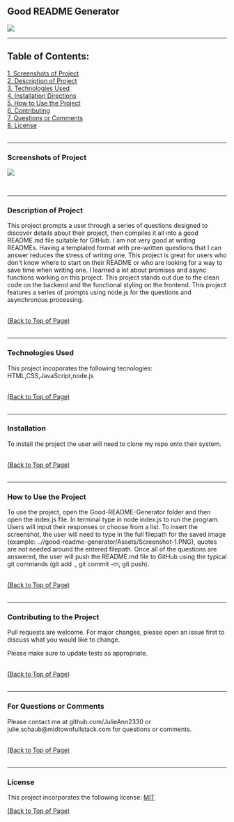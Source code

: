 
 <!DOCTYPE html>
<html lang="en">
<head>
    <meta charset="UTF-8">
    <meta name="viewport" content="width=device-width, initial-scale=1.0">
    <link rel="stylesheet" href="style.css">
    <title>Good README Generator</title>
</head>
<body>
<div id = "top">

<h2>Good README Generator</h2> <a href="#license"><img src= "https://img.shields.io/badge/License-MIT-blue.svg"></a><br>

<hr color= "slateblue" noshade>

<h2>Table of Contents:</h2>
<a href="#screenshots" class="contents">1. Screenshots of Project</><br>
<a href="#description" class="contents">2. Description of Project</><br>
<a href="#technology" class="contents">3. Technologies Used</a><br>
<a href="#installation" class="contents">4. Installation Directions</a><br>
<a href="#use" class="contents">5. How to Use the Project</a><br>
<a href="#contributors" class="contents">6. Contributing</a><br> 
<a href="#questions" class="contents">7. Questions or Comments</a><br>
<a href="#license" class="contents">8. License</a><br>
<br>

<hr color= "slateblue" noshade>

<h3 id ="screenshots">Screenshots of Project</h3>
<p><img src= "../good-readme-generator/Assets/Screenshot-1.PNG"></p><br>

<hr color= "slateblue" noshade>

<h3 id='description'>Description of Project</h3>
<p>This project prompts a user through a series of questions designed to discover details about their project, then compiles it all into a good README.md file suitable for GitHub. I am not very good at writing READMEs. Having a templated format with pre-written questions that I can answer reduces the stress of writing one. This project is great for users who don't know where to start on their README or who are looking for a way to save time when writing one. I learned a lot about promises and async functions working on this project. This project stands out due to the clean code on the backend and the functional styling on the frontend. This project features a series of prompts using node.js for the questions and asynchronous processing.</p><br>
<a href="#top" id="start">(Back to Top of Page)</a><br>
<br>
<hr color= "slateblue" noshade>

<h3 id='techology'>Technologies Used</h3>
<p>This project incoporates the following tecnologies:<br>
HTML,CSS,JavaScript,node.js</p><br>
<a href="#top" id="start">(Back to Top of Page)</a><br>
<br>
<hr color= "slateblue" noshade>

<h3 id='installation'>Installation</h3>
<p>To install the project the user will need to clone my repo onto their system.</p><br>
<a href="#top" id="start">(Back to Top of Page)</a><br>
<br>
<hr color= "slateblue" noshade>

<h3 id='use'>How to Use the Project</h3>
<p>To use the project, open the Good-README-Generator folder and then open the index.js file. In terminal type in node index.js to run the program. Users will input their responses or choose from a list. To insert the screenshot, the user will need to type in the full filepath for the saved image (example: ..//good-readme-generator/Assets/Screenshot-1.PNG), quotes are not needed around the entered filepath. Once all of the questions are answered, the user will push the README.md file to GitHub using the typical git commands (git add ., git commit -m, git push).</p><br>
<a href="#top" id="start">(Back to Top of Page)</a><br>
<br>
<hr color= "slateblue" noshade>

<h3 id='contributors'>Contributing to the Project</h3>
<p>Pull requests are welcome. For major changes, please open an issue first to discuss what you would like to change.

Please make sure to update tests as appropriate.</p><br>
<a href="#top" id="start">(Back to Top of Page)</a><br>
<br>
<hr color= "slateblue" noshade>

<h3 id='questions'>For Questions or Comments</h3>
<p>Please contact me at github.com/JulieAnn2330 or julie.schaub@midtownfullstack.com for questions or comments.</p><br>
<a href="#top" id="start">(Back to Top of Page)</a><br>
<br>
<hr color= "slateblue" noshade>

<h3 id='license'>License</h3>
<p>This project incorporates the following license: <a href="https://opensource.org/licenses/MIT">MIT</a></p>
<a href="#top" id="start">(Back to Top of Page)</a><br>

    
</body>
</html> 